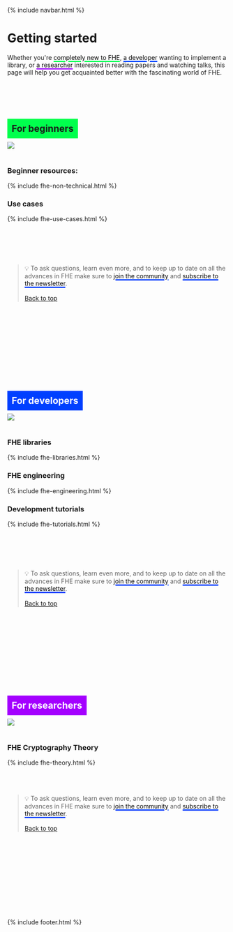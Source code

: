 {% include navbar.html %}

<!--http://paletton.com/#uid=53O0U0k++++qKZWAF+V+VAFZWqK-->
<h1>Getting started</h1>
  
Whether you're <a href="#for-beginners" style="text-decoration:none; color:#000000"><u style="text-decoration-color:#00FF4D; text-decoration-thickness: 3px;">completely new to FHE</u></a>, <a href="#for-developers" style="text-decoration:none; color:#000000"><u style="text-decoration-color:#0040FF; text-decoration-thickness: 3px;">a developer</u></a> wanting to implement a library, or <a href="#for-researchers" style="text-decoration:none; color:#000000"><u style="text-decoration-color:#A400FF; text-decoration-thickness:3px;">a researcher</u></a> interested in reading papers and watching talks, this page will help you get acquainted better with the fascinating world of FHE.

<br>
<!--table style="width:100%">
    <th style="font-size:14pt; width:500px; height:75px; background-color: #00FF4D; color:#000000"><a href="#for-beginners" style="color:#000000">Beginners</a></th>
    <th style="font-size:14pt; width:500px; height:75px; background-color: #0040FF; color:#ffffff"><a href="#for-developers" style="color:#ffffff">Developers</a></th>
    <th style="font-size:14pt; width:500px; height:75px; background-color: #A400FF; color:#ffffff;"><a href="#for-researchers" style="color:#ffffff">Researchers</a></th>
</table-->


<br><br>
<h2><span style="background-color:#00FF4D; padding:10px">For beginners</span></h2>

<a href="https://6min.zama.ai/" target="_blank"><img src="https://fhe.org/assets/6min.png"></a><br><br>

### Beginner resources:

{% include fhe-non-technical.html %}

### Use cases

{% include fhe-use-cases.html %}

<br><br>
<br><br>

> 💡 To ask questions, learn even more, and to keep up to date on all the advances in FHE make sure to <a href="https://discord.fhe.org/" style="text-decoration:none; color:#000000"><u style="text-decoration-color:#0040FF; text-decoration-thickness: 3px;">join the community</u></a> and <a href="https://fheorg.substack.com/" style="text-decoration:none; color:#000000"><u style="text-decoration-color:#0040FF; text-decoration-thickness: 3px;">subscribe to the newsletter</u></a>.
<br><br>
<a href="#top">Back to top</a>


<br><br>
<br><br>
<br><br>
<br><br>
<br><br>


<h2><span style="background-color:#0040FF; color:#FFFFFF; padding:10px">For developers</span></h2>

<a href="https://www.zama.ai/post/the-game-of-life-rebooted-with-concrete-v0-2" target="_blank"><img src="https://fhe.org/assets/game-of-life.png"></a><br><br>

### FHE libraries

{% include fhe-libraries.html %}


### FHE engineering

{% include fhe-engineering.html %}


### Development tutorials

{% include fhe-tutorials.html %}

<br><br>
<br><br>

> 💡 To ask questions, learn even more, and to keep up to date on all the advances in FHE make sure to <a href="https://discord.fhe.org/" style="text-decoration:none; color:#000000"><u style="text-decoration-color:#0040FF; text-decoration-thickness: 3px;">join the community</u></a> and <a href="https://fheorg.substack.com/" style="text-decoration:none; color:#000000"><u style="text-decoration-color:#0040FF; text-decoration-thickness: 3px;">subscribe to the newsletter</u></a>.
<br><br>
<a href="#top">Back to top</a>


<br><br>
<br><br>
<br><br>
<br><br>
<br><br>


<h2><span style="background-color:#A400FF; color:#FFFFFF; padding:10px">For researchers</span></h2>

<a href="#" target="_blank"><img src="https://fhe.org/assets/theory.png"></a><br><br>

### FHE Cryptography Theory

{% include fhe-theory.html %}
<br><br>
<br><br>

> 💡 To ask questions, learn even more, and to keep up to date on all the advances in FHE make sure to <a href="https://discord.fhe.org/" style="text-decoration:none; color:#000000"><u style="text-decoration-color:#0040FF; text-decoration-thickness: 3px;">join the community</u></a> and <a href="https://fheorg.substack.com/" style="text-decoration:none; color:#000000"><u style="text-decoration-color:#0040FF; text-decoration-thickness: 3px;">subscribe to the newsletter</u></a>.
<br><br>
<a href="#top">Back to top</a>


<br><br>
<br><br>
<br><br>
<br><br>
<br><br>

{% include footer.html %}
